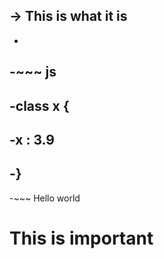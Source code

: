 -> This is what it is
-
-
-~~~ js
-
-class x {
-
-x : 3.9
-
-}
-
-~~~
Hello world

# This is important

